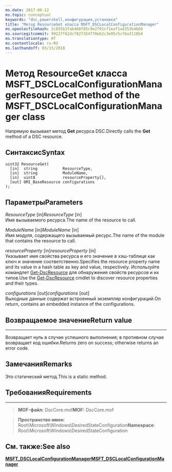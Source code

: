 ```yaml
---
ms.date: 2017-06-12
ms.topic: conceptual
keywords: "dsc,powershell,конфигурация,установка"
title: "Метод ResourceGet класса MSFT_DSCLocalConfigurationManager"
ms.openlocfilehash: 2c055b3fab468f85c9e2f91cf1eaf1a4353b4660
ms.sourcegitcommit: 99227f62dcf827354770eb2c3e95c5cf6a3118b4
ms.translationtype: HT
ms.contentlocale: ru-RU
ms.lasthandoff: 03/15/2018
---
```

# <a name="resourceget-method-of-the-msftdsclocalconfigurationmanager-class"></a><span data-ttu-id="88267-103">Метод ResourceGet класса MSFT_DSCLocalConfigurationManager</span><span class="sxs-lookup"><span data-stu-id="88267-103">ResourceGet method of the MSFT_DSCLocalConfigurationManager class</span></span>

<span data-ttu-id="88267-104">Напрямую вызывает метод **Get** ресурса DSC.</span><span class="sxs-lookup"><span data-stu-id="88267-104">Directly calls the **Get** method of a DSC resource.</span></span>

<a name="syntax"></a><span data-ttu-id="88267-105">Синтаксис</span><span class="sxs-lookup"><span data-stu-id="88267-105">Syntax</span></span>
------

```mof
uint32 ResourceGet(
  [in]  string           ResourceType,
  [in]  string           ModuleName,
  [in]  uint8            resourceProperty[],
  [out] OMI_BaseResource configurations
);
```

<a name="parameters"></a><span data-ttu-id="88267-106">Параметры</span><span class="sxs-lookup"><span data-stu-id="88267-106">Parameters</span></span>
----------

<span data-ttu-id="88267-107">*ResourceType* \[in\]</span><span class="sxs-lookup"><span data-stu-id="88267-107">*ResourceType* \[in\]</span></span>  
<span data-ttu-id="88267-108">Имя вызываемого ресурса.</span><span class="sxs-lookup"><span data-stu-id="88267-108">The name of the resource to call.</span></span>

<span data-ttu-id="88267-109">*ModuleName* \[in\]</span><span class="sxs-lookup"><span data-stu-id="88267-109">*ModuleName* \[in\]</span></span>  
<span data-ttu-id="88267-110">Имя модуля, содержащего вызываемый ресурс.</span><span class="sxs-lookup"><span data-stu-id="88267-110">The name of the module that contains the resource to call.</span></span>

<span data-ttu-id="88267-111">*resourceProperty* \[in\]</span><span class="sxs-lookup"><span data-stu-id="88267-111">*resourceProperty* \[in\]</span></span>  
<span data-ttu-id="88267-112">Указывает имя свойства ресурса и его значение в хэш-таблице как ключ и значение соответственно.</span><span class="sxs-lookup"><span data-stu-id="88267-112">Specifies the resource property name and its value in a hash table as key and value, respectively.</span></span> <span data-ttu-id="88267-113">Используйте командлет [Get-DscResource](https://technet.microsoft.com/library/dn521625.aspx) для обнаружения свойств ресурсов и их типов.</span><span class="sxs-lookup"><span data-stu-id="88267-113">Use the [Get-DscResource](https://technet.microsoft.com/library/dn521625.aspx) cmdlet to discover resource properties and their types.</span></span>

<span data-ttu-id="88267-114">*configurations* \[out\]</span><span class="sxs-lookup"><span data-stu-id="88267-114">*configurations* \[out\]</span></span>  
<span data-ttu-id="88267-115">Выходные данные содержат встроенный экземпляр конфигураций.</span><span class="sxs-lookup"><span data-stu-id="88267-115">On return, contains an embedded instance of the configurations.</span></span>

## <a name="return-value"></a><span data-ttu-id="88267-116">Возвращаемое значение</span><span class="sxs-lookup"><span data-stu-id="88267-116">Return value</span></span>
------------

<span data-ttu-id="88267-117">Возвращает нуль в случае успешного выполнения; в противном случае возвращает код ошибки.</span><span class="sxs-lookup"><span data-stu-id="88267-117">Returns zero on success; otherwise returns an error code.</span></span>

## <a name="remarks"></a><span data-ttu-id="88267-118">Замечания</span><span class="sxs-lookup"><span data-stu-id="88267-118">Remarks</span></span>

<span data-ttu-id="88267-119">Это статический метод.</span><span class="sxs-lookup"><span data-stu-id="88267-119">This is a static method.</span></span>

## <a name="requirements"></a><span data-ttu-id="88267-120">Требования</span><span class="sxs-lookup"><span data-stu-id="88267-120">Requirements</span></span>
------------
><span data-ttu-id="88267-121">**MOF-файл:** DscCore.mof</span><span class="sxs-lookup"><span data-stu-id="88267-121">**MOF:** DscCore.mof</span></span>

><span data-ttu-id="88267-122">**Пространство имен**: Root\Microsoft\Windows\DesiredStateConfiguration</span><span class="sxs-lookup"><span data-stu-id="88267-122">**Namespace**: Root\Microsoft\Windows\DesiredStateConfiguration</span></span>


## <a name="see-also"></a><span data-ttu-id="88267-123">См. также:</span><span class="sxs-lookup"><span data-stu-id="88267-123">See also</span></span>


[<span data-ttu-id="88267-124">**MSFT_DSCLocalConfigurationManager**</span><span class="sxs-lookup"><span data-stu-id="88267-124">**MSFT_DSCLocalConfigurationManager**</span></span>](msft-dsclocalconfigurationmanager.md)


 

 



